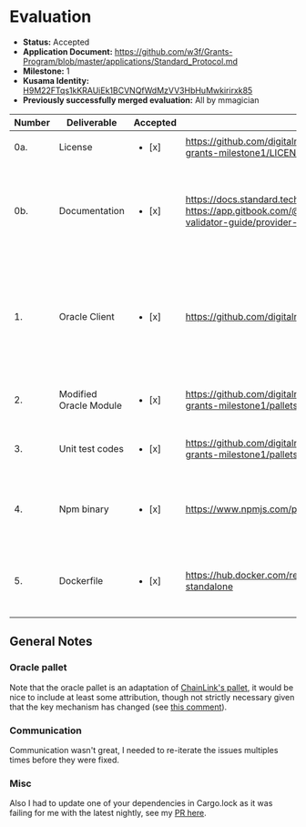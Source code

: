 # Evaluation

* **Status:** Accepted
* **Application Document:** https://github.com/w3f/Grants-Program/blob/master/applications/Standard_Protocol.md
* **Milestone:** 1
* **Kusama Identity:** [H9M22FTqs1kKRAUiEk1BCVNQfWdMzVV3HbHuMwkirirxk85](https://polkascan.io/pre/kusama/account/H9M22FTqs1kKRAUiEk1BCVNQfWdMzVV3HbHuMwkirirxk85)
* **Previously successfully merged evaluation:** All by mmagician

| Number | Deliverable            | Accepted               | Link                                                                                                                                                             | Note                                                                                                              |
|--------|------------------------|------------------------|------------------------------------------------------------------------------------------------------------------------------------------------------------------|-------------------------------------------------------------------------------------------------------------------|
|    0a. | License                | <ul><li>[x] </li></ul> | https://github.com/digitalnativeinc/standard-substrate/blob/open-grants-milestone1/LICENSE                                                                       | Apache License 2.0                                                                                                |
|    0b. | Documentation          | <ul><li>[x] </li></ul> | https://docs.standard.tech/runtime-modules/oracle  https://app.gitbook.com/@standard-protocol-1/s/standard-protocol-validator-guide/provider-setup/oracle-binary | Documentation will give high level overview of the oracle module and how to install oracle and validate           |
|     1. | Oracle Client          | <ul><li>[x] </li></ul> | https://github.com/digitalnativeinc/lumen                                                                                                                        | Oracle client to receive information from external sources then submit information regularly to substrate runtime |
|     2. | Modified Oracle Module | <ul><li>[x] </li></ul> | https://github.com/digitalnativeinc/standard-substrate/tree/open-grants-milestone1/pallets/oracle                                                                | Oracle module to register operators and batch                                                                     |
|     3. | Unit test codes        | <ul><li>[x] </li></ul> | https://github.com/digitalnativeinc/standard-substrate/blob/open-grants-milestone1/pallets/oracle/src/tests.rs                                                   | Unit test codes in `tests.rs` in each runtime module                                                              |
|     4. | Npm binary             | <ul><li>[x] </li></ul> | https://www.npmjs.com/package/@digitalnative/lumen                                                                                                               | We will provide a npm binary for oracle providers to install and run an oracle client                             |
|     5. | Dockerfile             | <ul><li>[x] </li></ul> | https://hub.docker.com/repository/docker/standardprotocol/opportunity-standalone                                                                                 | Dockerfile for running Standard protocol binary will be provided                                                  |

## General Notes

### Oracle pallet

Note that the oracle pallet is an adaptation of [ChainLink's pallet](https://github.com/smartcontractkit/chainlink-polkadot/tree/master/pallet-chainlink), it would be nice to include at least some attribution, though not strictly necessary given that the key mechanism has changed (see [this comment](https://github.com/w3f/Grant-Milestone-Delivery/pull/240#issuecomment-889556270)).

### Communication

Communication wasn't great, I needed to re-iterate the issues multiples times before they were fixed.

### Misc
Also I had to update one of your dependencies in Cargo.lock as it was failing for me with the latest nightly, see my [PR here](https://github.com/digitalnativeinc/standard-substrate/pull/38).
